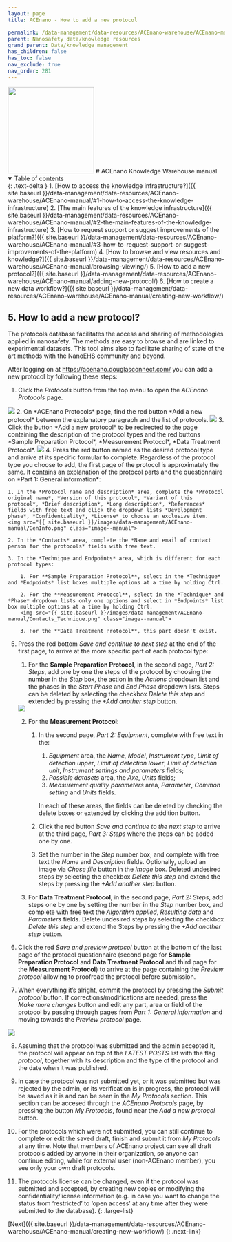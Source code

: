 ```yaml
---
layout: page
title: ACEnano - How to add a new protocol

permalink: /data-management/data-resources/ACEnano-warehouse/ACEnano-manual/adding-new-protocol/
parent: Nanosafety data/knowledge resources
grand_parent: Data/knowledge management
has_children: false
has_toc: false
nav_exclude: true
nav_order: 281
---
```


<img src="{{ site.baseurl }}/images/logos/acenano.png" width="200" class="image--right" />
# ACEnano Knowledge Warehouse manual

<details open markdown="block">
  <summary>
    Table of contents
  </summary>
  {: .text-delta }
1. [How to access the knowledge infrastructure?]({{ site.baseurl }}/data-management/data-resources/ACEnano-warehouse/ACEnano-manual/#1-how-to-access-the-knowledge-infrastructure)
2. [The main features of the knowledge infrastructure]({{ site.baseurl }}/data-management/data-resources/ACEnano-warehouse/ACEnano-manual/#2-the-main-features-of-the-knowledge-infrastructure)
3. [How to request support or suggest improvements of the platform?]({{ site.baseurl }}/data-management/data-resources/ACEnano-warehouse/ACEnano-manual/#3-how-to-request-support-or-suggest-improvements-of-the-platform)
4. [How to browse and view resources and knowledge?]({{ site.baseurl }}/data-management/data-resources/ACEnano-warehouse/ACEnano-manual/browsing-viewing/)
5. [How to add a new protocol?]({{ site.baseurl }}/data-management/data-resources/ACEnano-warehouse/ACEnano-manual/adding-new-protocol/)
6. [How to create a new data workflow?]({{ site.baseurl }}/data-management/data-resources/ACEnano-warehouse/ACEnano-manual/creating-new-workflow/)
</details>

## 5. How to add a new protocol?
The protocols database facilitates the access and sharing of methodologies applied in nanosafety. The methods are easy to browse and are linked to experimental datasets. This tool aims also to facilitate sharing of state of the art methods with the NanoEHS community and beyond.

After logging on at https://acenano.douglasconnect.com/ you can add a new protocol by following these steps:

1. Click the *Protocols* button from the top menu to open the *ACEnano Protocols* page.
<img src="{{ site.baseurl }}/images/data-management/ACEnano-manual/IntroNew.png" class="image--manual">
2. On *ACEnano Protocols* page, find the red button *Add a new protocol* between the explanatory paragraph and the list of protocols.
<img src="{{ site.baseurl }}/images/data-management/ACEnano-manual/ProtocolsPageNew.png" class="image--manual">
3. Click the button *Add a new protocol* to be redirected to the page containing the description of the protocol types and the red buttons *Sample Preparation Protocol*, *Measurement Protocol*, *Data Treatment Protocol*.
<img src="{{ site.baseurl }}/images/data-management/ACEnano-manual/AddNew.png" class="image--manual">
4. Press the red button named as the desired protocol type and arrive at its specific formular to complete. Regardless of the protocol type you choose to add, the first page of the protocol is approximately the same. It contains an explanation of the protocol parts and the questionnaire on *Part 1: General information*:

    1. In the *Protocol name and description* area, complete the *Protocol original name*, *Version of this protocol*, *Variant of this protocol*, *Brief description*, *Long description*, *References* fields with free text and click the dropdown lists *Development phase*, *Confidentiality*, *License* to choose an exclusive item.
    <img src="{{ site.baseurl }}/images/data-management/ACEnano-manual/GenInfo.png" class="image--manual">

    2. In the *Contacts* area, complete the *Name and email of contact person for the protocols* fields with free text.

    3. In the *Technique and Endpoints* area, which is different for each protocol types:

        1. For **Sample Preparation Protocol**, select in the *Technique* and *Endpoints* list boxes multiple options at a time by holding Ctrl.

        2. For the **Measurement Protocol**, select in the *Technique* and *Phase* dropdown lists only one options and select in *Endpoints* list box multiple options at a time by holding Ctrl.
        <img src="{{ site.baseurl }}/images/data-management/ACEnano-manual/Contacts_Technique.png" class="image--manual">

        3. For the **Data Treatment Protocol**, this part doesn't exist.

5. Press the red bottom *Save and continue to next step* at the end of the first page, to arrive at the more specific part of each protocol type:

    1. For the **Sample Preparation Protocol**, in the second page, *Part 2: Steps*, add one by one the steps of the protocol by choosing the number in the *Step* box, the action in the *Actions* dropdown list and the phases in the *Start Phase* and *End Phase* dropdown lists. Steps can be deleted by selecting the checkbox *Delete this step* and extended by pressing the *+Add another step* button.
    <img src="{{ site.baseurl }}/images/data-management/ACEnano-manual/Steps.png" class="image--manual">

    2. For the **Measurement Protocol**:

        1. In the second page, *Part 2: Equipment*, complete with free text in the:
            1. *Equipment* area, the *Name*, *Model*, *Instrument type*, *Limit of detection upper*, *Limit of detection lower*, *Limit of detection unit*, *Instrument settings and parameters* fields;
            2. *Possible datasets* area, the *Axe*, *Units* fields;
            3. *Measurement quality parameters* area, *Parameter*, *Common setting* and *Units* fields.

            In each of these areas, the fields can be deleted by checking the delete boxes or extended by clicking the addition button.

        2. Click the red button *Save and continue to the next step* to arrive at the third page, *Part 3: Steps* where the steps can be added one by one.

        3. Set the number in the *Step* number box, and complete with free text  the *Name* and *Description* fields. Optionally, upload an image via *Chose file* button in the *Image* box. Deleted undesired steps by selecting the checkbox *Delete this step* and extend the steps by pressing the *+Add another step* button.

    3. For **Data Treatment Protocol**, in the second page, *Part 2: Steps*, add steps one by one by setting the number in the *Step* number box, and complete with free text the *Algorithm applied*, *Resulting data* and *Parameters* fields. Delete undesired steps by selecting the checkbox *Delete this step* and extend the Steps by pressing the *+Add another step* button.

6. Click  the red *Save and preview protocol* button at the bottom of the last page of the protocol questionnaire (second page for **Sample Preparation Protocol** and **Data Treatment Protocol** and third page for the **Measurement Protocol**) to arrive at the page containing the *Preview protocol* allowing to proofread the protocol before submission.

7. When everything it’s alright, commit the protocol by pressing the *Submit protocol* button. If corrections/modifications are needed, press the *Make more changes* button and edit any part, area or field of the protocol by passing through pages from *Part 1: General information* and moving towards the *Preview protocol* page.
<img src="{{ site.baseurl }}/images/data-management/ACEnano-manual/Review.png" class="image--manual">

8. Assuming that the protocol was submitted and the admin accepted it, the protocol will appear on top of the *LATEST POSTS* list with the flag *protocol*, together with its description and the type of the protocol and the date when it was published.

9. In case the protocol was not submitted yet, or it was submitted but was rejected by the admin, or its verification is in progress, the protocol will be saved as it is and can be seen in the *My Protocols* section. This section can be accesed through the *ACEnano Protocols* page, by pressing the button *My Protocols*, found near the *Add a new protocol* button.

10. For the protocols which were not submitted, you can still continue to complete or edit the saved draft, finish and submit it from *My Protocols* at any time. Note that members of ACEnano project can see all draft protocols added by anyone in their organization, so anyone can continue editing, while for external user (non-ACEnano member), you see only your own draft protocols.

11. The protocols license can be changed, even if the protocol was submitted and accepted, by creating new copies or modifying the confidentiality/license information (e.g. in case you want to change the status from ‘restricted’ to ‘open access’ at any time after they were submitted to the database).
{: .large-list}

[Next]({{ site.baseurl }}/data-management/data-resources/ACEnano-warehouse/ACEnano-manual/creating-new-workflow/)
{: .next-link}
